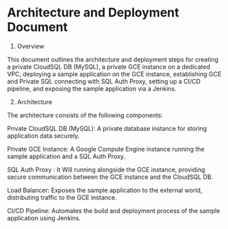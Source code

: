 # Architecture and Deployment Document
1. Overview

This document outlines the architecture and deployment steps for creating a private
CloudSQL DB (MySQL), a private GCE instance on a dedicated VPC, deploying a sample application on the GCE instance,
establishing GCE and Private SQL connecting with SQL Auth Proxy, setting up a CI/CD pipeline,
and exposing the sample application via a Jenkins.

2. Architecture

The architecture consists of the following components:

Private CloudSQL DB (MySQL): A private database instance for storing application data securely.

Private GCE Instance: A Google Compute Engine instance running the sample application and a SQL Auth Proxy.

SQL Auth Proxy : It Will running alongside the GCE instance, providing secure communication between the GCE instance and the CloudSQL DB.

Load Balancer: Exposes the sample application to the external world, distributing traffic to the GCE instance.

CI/CD Pipeline: Automates the build and deployment process of the sample application using Jenkins.

